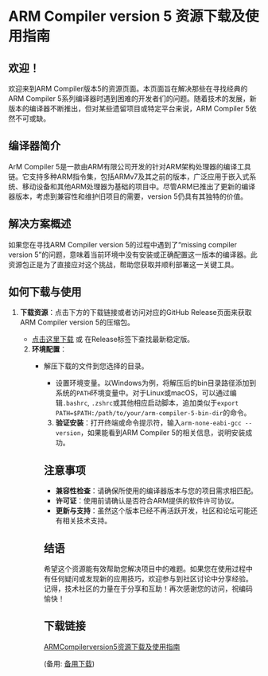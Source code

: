  # ARM Compiler version 5 资源下载及使用指南

 ## 欢迎！

 欢迎来到ARM Compiler版本5的资源页面。本页面旨在解决那些在寻找经典的ARM Compiler 5系列编译器时遇到困难的开发者们的问题。随着技术的发展，新版本的编译器不断推出，但对某些遗留项目或特定平台来说，ARM Compiler 5依然不可或缺。

 ## 编译器简介

 ArM Compiler 5是一款由ARM有限公司开发的针对ARM架构处理器的编译工具链。它支持多种ARM指令集，包括ARMv7及其之前的版本，广泛应用于嵌入式系统、移动设备和其他ARM处理器为基础的项目中。尽管ARM已推出了更新的编译器版本，考虑到兼容性和维护旧项目的需要，version 5仍具有其独特的价值。

 ## 解决方案概述

 如果您在寻找ARM Compiler version 5的过程中遇到了“missing compiler version 5”的问题，意味着当前环境中没有安装或正确配置这一版本的编译器。此资源包正是为了直接应对这个挑战，帮助您获取并顺利部署这一关键工具。

 ## 如何下载与使用

 1. **下载资源**：点击下方的下载链接或者访问对应的GitHub Release页面来获取ARM Compiler version 5的压缩包。
    - [点击这里下载](需替换为实际链接) 或 在Release标签下查找最新稳定版。

    2. **环境配置**：
       - 解压下载的文件到您选择的目录。
          - 设置环境变量。以Windows为例，将解压后的bin目录路径添加到系统的`PATH`环境变量中。对于Linux或macOS，可以通过编辑`.bashrc`, `.zshrc`或其他相应启动脚本，追加类似于`export PATH=$PATH:/path/to/your/arm-compiler-5-bin-dir`的命令。

          3. **验证安装**：打开终端或命令提示符，输入`arm-none-eabi-gcc --version`，如果能看到ARM Compiler 5的相关信息，说明安装成功。

          ## 注意事项

          - **兼容性检查**：请确保所使用的编译器版本与您的项目需求相匹配。
          - **许可证**：使用前请确认是否符合ARM提供的软件许可协议。
          - **更新与支持**：虽然这个版本已经不再活跃开发，社区和论坛可能还有相关技术支持。

          ## 结语

          希望这个资源能有效帮助您解决项目中的难题。如果您在使用过程中有任何疑问或发现新的应用技巧，欢迎参与到社区讨论中分享经验。记得，技术社区的力量在于分享和互助！再次感谢您的访问，祝编码愉快！

          ## 下载链接
          [ARMCompilerversion5资源下载及使用指南](https://pan.quark.cn/s/8c6993479889) 

          (备用: [备用下载](https://pan.baidu.com/s/1aaiIWwNuVg41geQdwIYz1Q?pwd=1234))
